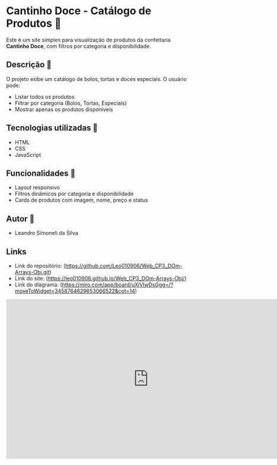 # Cantinho Doce - Catálogo de Produtos 🍰 

Este é um site simples para visualização de produtos da confeitaria **Cantinho Doce**, com filtros por categoria e disponibilidade.

## Descrição 📄 

O projeto exibe um catálogo de bolos, tortas e doces especiais. O usuário pode:

* Listar todos os produtos
* Filtrar por categoria (Bolos, Tortas, Especiais)
* Mostrar apenas os produtos disponíveis

## Tecnologias utilizadas 🚀

* HTML
* CSS
* JavaScript

## Funcionalidades 🎯 

* Layout responsivo
* Filtros dinâmicos por categoria e disponibilidade
* Cards de produtos com imagem, nome, preço e status


## Autor 🧠 

* Leandro Simoneli da Silva

## Links

* Link do repositório: 
  (https://github.com/Leo010906/Web_CP3_DOm-Arrays-Obj.git)
* Link do site:
  (https://leo010906.github.io/Web_CP3_DOm-Arrays-Obj/)
* Link do diagrama:
  (https://miro.com/app/board/uXjVIwDsGgg=/?moveToWidget=3458764629653066522&cot=14)  
<iframe width="768" height="432" src="https://miro.com/app/live-embed/uXjVIwDsGgg=/?moveToViewport=-3183,-946,6881,3149&embedId=120289466038" frameborder="0" scrolling="no" allow="fullscreen; clipboard-read; clipboard-write" allowfullscreen></iframe>


